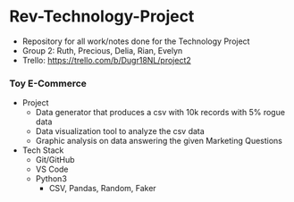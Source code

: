 # Rev-Technology-Project
- Repository for all work/notes done for the Technology Project
- Group 2: Ruth, Precious, Delia, Rian, Evelyn
- Trello: https://trello.com/b/Dugr18NL/project2

### Toy E-Commerce
- Project
  - Data generator that produces a csv with 10k records with 5% rogue data
  - Data visualization tool to analyze the csv data
  - Graphic analysis on data answering the given Marketing Questions
- Tech Stack
  - Git/GitHub
  - VS Code
  - Python3
    - CSV, Pandas, Random, Faker
